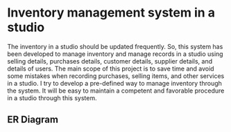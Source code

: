 # Inventory management system in a studio

The inventory in a studio should be updated frequently. So, this system has been developed to manage inventory and manage records in a studio using selling details, purchases details, customer details, supplier details, and details of users.
The main scope of this project is to save time and avoid some mistakes when recording purchases, selling items, and other services in a studio. I try to develop a pre-defined way to manage inventory through the system. It will be easy to maintain a competent and favorable procedure in a studio through this system.

## ER Diagram
